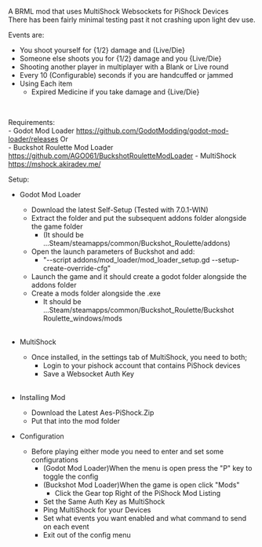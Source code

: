 A BRML mod that uses MultiShock Websockets for PiShock Devices <br/>
There has been fairly minimal testing past it not crashing upon light dev use. <br/>

Events are: <br/>
- You shoot yourself for {1/2} damage and {Live/Die}
- Someone else shoots you for {1/2} damage and you {Live/Die}
- Shooting another player in multiplayer with a Blank or Live round
- Every 10 (Configurable) seconds if you are handcuffed or jammed
- Using Each item 
  - Expired Medicine if you take damage and {Live/Die}
 <br/>

Requirements:<br/>
	  - Godot Mod Loader https://github.com/GodotModding/godot-mod-loader/releases
	Or <br/>
	  - Buckshot Roulette Mod Loader https://github.com/AGO061/BuckshotRouletteModLoader
	  - MultiShock https://mshock.akiradev.me/


Setup: <br/>
- Godot Mod Loader
  - Download the latest Self-Setup (Tested with 7.0.1-WIN)
  - Extract the folder and put the subsequent addons folder alongside the game folder
	- (It should be ...Steam/steamapps/common/Buckshot_Roulette/addons)
  - Open the launch parameters of Buckshot and add:
	- "--script addons/mod_loader/mod_loader_setup.gd --setup-create-override-cfg"
  - Launch the game and it should create a godot folder alongside the addons folder
  - Create a mods folder alongside the .exe
	- It should be ...Steam/steamapps/common/Buckshot_Roulette/Buckshot Roulette_windows/mods
	<br/>
	
- MultiShock
  - Once installed, in the settings tab of MultiShock, you need to both;
	- Login to your pishock account that contains PiShock devices
	- Save a Websocket Auth Key
	<br/>
	
- Installing Mod
  - Download the Latest Aes-PiShock.Zip 
  - Put that into the mod folder
	<br/>

- Configuration 
  - Before playing either mode you need to enter and set some configurations
	- (Godot Mod Loader)When the menu is open press the "P" key to toggle the config
	- (Buckshot Mod Loader)When the game is open click "Mods"
	  - Click the Gear top Right of the PiShock Mod Listing
	- Set the Same Auth Key as MultiShock
	- Ping MultiShock for your Devices
	- Set what events you want enabled and what command to send on each event
	- Exit out of the config menu
